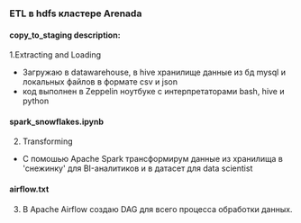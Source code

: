### ETL в hdfs кластере Arenada

#### copy_to_staging description:
1.Extracting and Loading
- Загружаю в datawarehouse, в hive хранилище данные из бд mysql и локальных файлов в формате csv и json  
- код выполнен в Zeppelin ноутбуке с интерпретаторами bash, hive и python

#### spark_snowflakes.ipynb
2. Transforming
- С помошью Apache Spark трансформирум данные из хранилища в 'снежинку' для BI-аналитиков и
в датасет для data scientist

#### airflow.txt
3. В Apache Airflow создаю DAG для всего процесса обработки данных.


